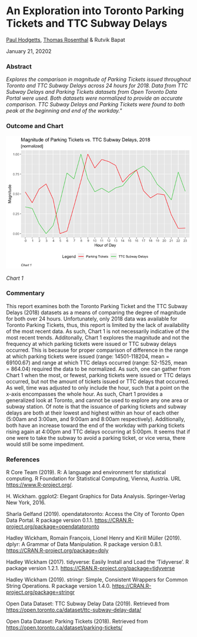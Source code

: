 # An Exploration into Toronto Parking Tickets and TTC Subway Delays

[Paul Hodgetts](https://github.com/hodgettsp), [Thomas Rosenthal](https://github.com/mrpotatocode) & Rutvik Bapat

January 21, 20202

### Abstract

*Explores the comparison in magnitude of Parking Tickets issued throughout Toronto and TTC Subway Delays across 24 hours for 2018. Data from TTC Subway Delays and Parking Tickets datasets from Open Toronto Data Portal were used. Both datasets were normalized to provide an accurate comparison. TTC Subway Delays and Parking Tickets were found to both peak at the beginning and end of the workday."*

### Outcome and Chart

![Chart 1](imgs/chart1.png)<!-- -->

*Chart 1*

### Commentary

This report examines both the Toronto Parking Ticket and the TTC Subway
Delays (2018) datasets as a means of comparing the degree of magnitude
for both over 24 hours. Unfortunately, only 2018 data was available for
Toronto Parking Tickets, thus, this report is limited by the lack of
availability of the most recent data. As such, Chart 1 is not
necessarily indicative of the most recent trends. Additonally, Chart 1
explores the magnitude and not the frequency at which parking tickets
were issued or TTC subway delays occurred. This is because for proper
comparison of difference in the range at which parking tickets were
issued (range: 14501-118204, mean = 69100.67) and range at which TTC
delays occurred (range: 52-1525, mean = 864.04) required the data to be
normalized. As such, one can gather from Chart 1 when the most, or
fewest, parking tickets were issued or TTC delays occurred, but not the
amount of tickets issued or TTC delays that occurred. As well, time was
adjusted to only include the hour, such that a point on the x-axis
encompasses the whole hour. As such, Chart 1 provides a generalized look
at Toronto, and cannot be used to explore any one area or subway
station. Of note is that the issuance of parking tickets and subway
delays are both at their lowest and highest within an hour of each other
(5:00am and 3:00am, and 9:00am and 8:00am respectively). Additionally,
both have an increase toward the end of the workday with parking tickets
rising again at 4:00pm and TTC delays occurring at 5:00pm. It seems that
if one were to take the subway to avoid a parking ticket, or vice versa,
there would still be some impediment.

### References

R Core Team (2019). R: A language and environment for statistical
computing. R Foundation for Statistical Computing, Vienna, Austria. URL
<https://www.R-project.org/>.

H. Wickham. ggplot2: Elegant Graphics for Data Analysis. Springer-Verlag
New York, 2016.

Sharla Gelfand (2019). opendatatoronto: Access the City of Toronto Open
Data Portal. R package version 0.1.1.
<https://CRAN.R-project.org/package=opendatatoronto>

Hadley Wickham, Romain François, Lionel Henry and Kirill Müller (2019).
dplyr: A Grammar of Data Manipulation. R package version 0.8.1.
<https://CRAN.R-project.org/package=dply>

Hadley Wickham (2017). tidyverse: Easily Install and Load the
‘Tidyverse’. R package version 1.2.1.
<https://CRAN.R-project.org/package=tidyverse>

Hadley Wickham (2019). stringr: Simple, Consistent Wrappers for Common
String Operations. R package version 1.4.0.
<https://CRAN.R-project.org/package=stringr>

Open Data Dataset: TTC Subway Delay Data (2019). Retrieved from
<https://open.toronto.ca/dataset/ttc-subway-delay-data/>

Open Data Dataset: Parking Tickets (2018). Retrieved from
<https://open.toronto.ca/dataset/parking-tickets/>
